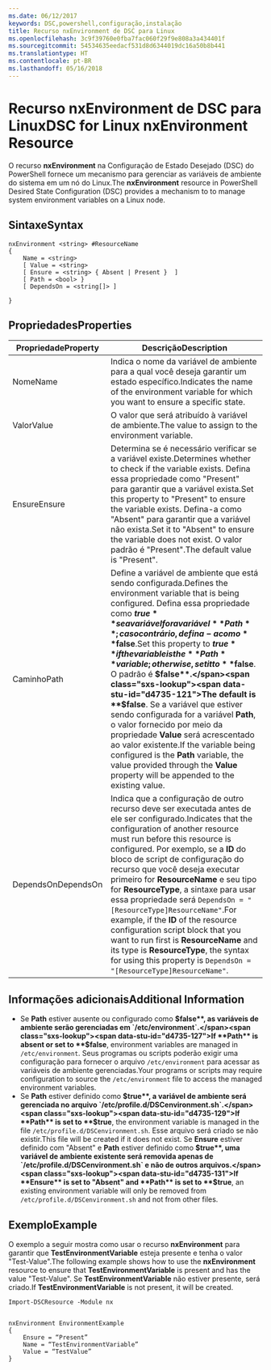 ```yaml
---
ms.date: 06/12/2017
keywords: DSC,powershell,configuração,instalação
title: Recurso nxEnvironment de DSC para Linux
ms.openlocfilehash: 3c9f39760e0fba7fac060f29f9e808a3a434401f
ms.sourcegitcommit: 54534635eedacf531d8d6344019dc16a50b8b441
ms.translationtype: HT
ms.contentlocale: pt-BR
ms.lasthandoff: 05/16/2018
---
```

# <a name="dsc-for-linux-nxenvironment-resource"></a><span data-ttu-id="d4735-103">Recurso nxEnvironment de DSC para Linux</span><span class="sxs-lookup"><span data-stu-id="d4735-103">DSC for Linux nxEnvironment Resource</span></span>

<span data-ttu-id="d4735-104">O recurso **nxEnvironment** na Configuração de Estado Desejado (DSC) do PowerShell fornece um mecanismo para gerenciar as variáveis de ambiente do sistema em um nó do Linux.</span><span class="sxs-lookup"><span data-stu-id="d4735-104">The **nxEnvironment** resource in PowerShell Desired State Configuration (DSC) provides a mechanism to to manage system environment variables on a Linux node.</span></span>

## <a name="syntax"></a><span data-ttu-id="d4735-105">Sintaxe</span><span class="sxs-lookup"><span data-stu-id="d4735-105">Syntax</span></span>

```
nxEnvironment <string> #ResourceName
{
    Name = <string>
    [ Value = <string>
    [ Ensure = <string> { Absent | Present }  ]
    [ Path = <bool> }
    [ DependsOn = <string[]> ]

}
```

## <a name="properties"></a><span data-ttu-id="d4735-106">Propriedades</span><span class="sxs-lookup"><span data-stu-id="d4735-106">Properties</span></span>

|  <span data-ttu-id="d4735-107">Propriedade</span><span class="sxs-lookup"><span data-stu-id="d4735-107">Property</span></span> |  <span data-ttu-id="d4735-108">Descrição</span><span class="sxs-lookup"><span data-stu-id="d4735-108">Description</span></span> |
|---|---|
| <span data-ttu-id="d4735-109">Nome</span><span class="sxs-lookup"><span data-stu-id="d4735-109">Name</span></span>| <span data-ttu-id="d4735-110">Indica o nome da variável de ambiente para a qual você deseja garantir um estado específico.</span><span class="sxs-lookup"><span data-stu-id="d4735-110">Indicates the name of the environment variable for which you want to ensure a specific state.</span></span>|
| <span data-ttu-id="d4735-111">Valor</span><span class="sxs-lookup"><span data-stu-id="d4735-111">Value</span></span>| <span data-ttu-id="d4735-112">O valor que será atribuído à variável de ambiente.</span><span class="sxs-lookup"><span data-stu-id="d4735-112">The value to assign to the environment variable.</span></span>|
| <span data-ttu-id="d4735-113">Ensure</span><span class="sxs-lookup"><span data-stu-id="d4735-113">Ensure</span></span>| <span data-ttu-id="d4735-114">Determina se é necessário verificar se a variável existe.</span><span class="sxs-lookup"><span data-stu-id="d4735-114">Determines whether to check if the variable exists.</span></span> <span data-ttu-id="d4735-115">Defina essa propriedade como "Present" para garantir que a variável exista.</span><span class="sxs-lookup"><span data-stu-id="d4735-115">Set this property to "Present" to ensure the variable exists.</span></span> <span data-ttu-id="d4735-116">Defina-a como "Absent" para garantir que a variável não exista.</span><span class="sxs-lookup"><span data-stu-id="d4735-116">Set it to "Absent" to ensure the variable does not exist.</span></span> <span data-ttu-id="d4735-117">O valor padrão é "Present".</span><span class="sxs-lookup"><span data-stu-id="d4735-117">The default value is "Present".</span></span>|
| <span data-ttu-id="d4735-118">Caminho</span><span class="sxs-lookup"><span data-stu-id="d4735-118">Path</span></span>| <span data-ttu-id="d4735-119">Define a variável de ambiente que está sendo configurada.</span><span class="sxs-lookup"><span data-stu-id="d4735-119">Defines the environment variable that is being configured.</span></span> <span data-ttu-id="d4735-120">Defina essa propriedade como **$true** se a variável for a variável **Path**; caso contrário, defina-a como **$false**.</span><span class="sxs-lookup"><span data-stu-id="d4735-120">Set this property to **$true** if the variable is the **Path** variable; otherwise, set it to **$false**.</span></span> <span data-ttu-id="d4735-121">O padrão é **$false**.</span><span class="sxs-lookup"><span data-stu-id="d4735-121">The default is **$false**.</span></span> <span data-ttu-id="d4735-122">Se a variável que estiver sendo configurada for a variável **Path**, o valor fornecido por meio da propriedade **Value** será acrescentado ao valor existente.</span><span class="sxs-lookup"><span data-stu-id="d4735-122">If the variable being configured is the **Path** variable, the value provided through the **Value** property will be appended to the existing value.</span></span>|
| <span data-ttu-id="d4735-123">DependsOn</span><span class="sxs-lookup"><span data-stu-id="d4735-123">DependsOn</span></span> | <span data-ttu-id="d4735-124">Indica que a configuração de outro recurso deve ser executada antes de ele ser configurado.</span><span class="sxs-lookup"><span data-stu-id="d4735-124">Indicates that the configuration of another resource must run before this resource is configured.</span></span> <span data-ttu-id="d4735-125">Por exemplo, se a **ID** do bloco de script de configuração do recurso que você deseja executar primeiro for **ResourceName** e seu tipo for **ResourceType**, a sintaxe para usar essa propriedade será `DependsOn = "[ResourceType]ResourceName"`.</span><span class="sxs-lookup"><span data-stu-id="d4735-125">For example, if the **ID** of the resource configuration script block that you want to run first is **ResourceName** and its type is **ResourceType**, the syntax for using this property is `DependsOn = "[ResourceType]ResourceName"`.</span></span>|

## <a name="additional-information"></a><span data-ttu-id="d4735-126">Informações adicionais</span><span class="sxs-lookup"><span data-stu-id="d4735-126">Additional Information</span></span>

* <span data-ttu-id="d4735-127">Se **Path** estiver ausente ou configurado como **$false**, as variáveis de ambiente serão gerenciadas em `/etc/environment`.</span><span class="sxs-lookup"><span data-stu-id="d4735-127">If **Path** is absent or set to **$false**, environment variables are managed in `/etc/environment`.</span></span> <span data-ttu-id="d4735-128">Seus programas ou scripts poderão exigir uma configuração para fornecer o arquivo `/etc/environment` para acessar as variáveis de ambiente gerenciadas.</span><span class="sxs-lookup"><span data-stu-id="d4735-128">Your programs or scripts may require configuration to source the `/etc/environment` file to access the managed environment variables.</span></span>
* <span data-ttu-id="d4735-129">Se **Path** estiver definido como **$true**, a variável de ambiente será gerenciada no arquivo `/etc/profile.d/DSCenvironment.sh`.</span><span class="sxs-lookup"><span data-stu-id="d4735-129">If **Path** is set to **$true**, the environment variable is managed in the file `/etc/profile.d/DSCenvironment.sh`.</span></span> <span data-ttu-id="d4735-130">Esse arquivo será criado se não existir.</span><span class="sxs-lookup"><span data-stu-id="d4735-130">This file will be created if it does not exist.</span></span> <span data-ttu-id="d4735-131">Se **Ensure** estiver definido com "Absent" e **Path** estiver definido como **$true**, uma variável de ambiente existente será removida apenas de `/etc/profile.d/DSCenvironment.sh` e não de outros arquivos.</span><span class="sxs-lookup"><span data-stu-id="d4735-131">If **Ensure** is set to "Absent" and **Path** is set to **$true**, an existing environment variable will only be removed from `/etc/profile.d/DSCenvironment.sh` and not from other files.</span></span>

## <a name="example"></a><span data-ttu-id="d4735-132">Exemplo</span><span class="sxs-lookup"><span data-stu-id="d4735-132">Example</span></span>

<span data-ttu-id="d4735-133">O exemplo a seguir mostra como usar o recurso **nxEnvironment** para garantir que **TestEnvironmentVariable** esteja presente e tenha o valor "Test-Value".</span><span class="sxs-lookup"><span data-stu-id="d4735-133">The following example shows how to use the **nxEnvironment** resource to ensure that **TestEnvironmentVariable** is present and has the value "Test-Value".</span></span> <span data-ttu-id="d4735-134">Se **TestEnvironmentVariable** não estiver presente, será criado.</span><span class="sxs-lookup"><span data-stu-id="d4735-134">If **TestEnvironmentVariable** is not present, it will be created.</span></span>

```
Import-DSCResource -Module nx


nxEnvironment EnvironmentExample
{
    Ensure = “Present”
    Name = “TestEnvironmentVariable”
    Value = “TestValue”
}
```